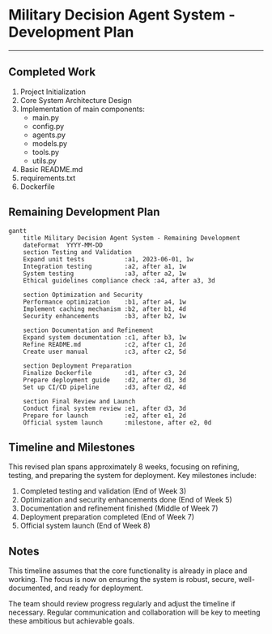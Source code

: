 
# Military Decision Agent System - Development Plan

---

## Completed Work

1. Project Initialization
2. Core System Architecture Design
3. Implementation of main components:
    - main.py
    - config.py
    - agents.py
    - models.py
    - tools.py
    - utils.py
4. Basic README.md
5. requirements.txt
6. Dockerfile

## Remaining Development Plan

```mermaid
gantt
    title Military Decision Agent System - Remaining Development
    dateFormat  YYYY-MM-DD
    section Testing and Validation
    Expand unit tests           :a1, 2023-06-01, 1w
    Integration testing         :a2, after a1, 1w
    System testing              :a3, after a2, 1w
    Ethical guidelines compliance check :a4, after a3, 3d

    section Optimization and Security
    Performance optimization    :b1, after a4, 1w
    Implement caching mechanism :b2, after b1, 4d
    Security enhancements       :b3, after b2, 1w

    section Documentation and Refinement
    Expand system documentation :c1, after b3, 1w
    Refine README.md            :c2, after c1, 2d
    Create user manual          :c3, after c2, 5d

    section Deployment Preparation
    Finalize Dockerfile         :d1, after c3, 2d
    Prepare deployment guide    :d2, after d1, 3d
    Set up CI/CD pipeline       :d3, after d2, 4d

    section Final Review and Launch
    Conduct final system review :e1, after d3, 3d
    Prepare for launch          :e2, after e1, 2d
    Official system launch      :milestone, after e2, 0d
```


## Timeline and Milestones

This revised plan spans approximately 8 weeks, focusing on refining, testing, and preparing the system for deployment. Key milestones include:

1. Completed testing and validation (End of Week 3)
2. Optimization and security enhancements done (End of Week 5)
3. Documentation and refinement finished (Middle of Week 7)
4. Deployment preparation completed (End of Week 7)
5. Official system launch (End of Week 8)

## Notes

This timeline assumes that the core functionality is already in place and working. The focus is now on ensuring the system is robust, secure, well-documented, and ready for deployment.

The team should review progress regularly and adjust the timeline if necessary. Regular communication and collaboration will be key to meeting these ambitious but achievable goals.

